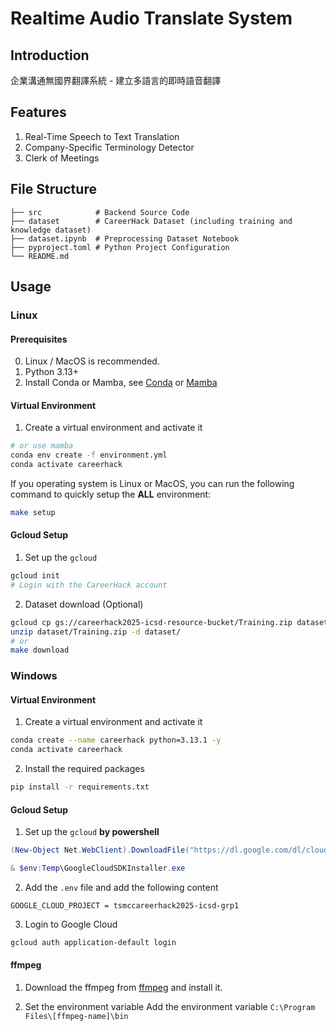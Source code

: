 # Realtime Audio Translate System

## Introduction

企業溝通無國界翻譯系統 - 建立多語言的即時語音翻譯

## Features

1. Real-Time Speech to Text Translation
2. Company-Specific Terminology Detector
3. Clerk of Meetings

## File Structure

```plaintext
├── src            # Backend Source Code
├── dataset        # CareerHack Dataset (including training and knowledge dataset)
├── dataset.ipynb  # Preprocessing Dataset Notebook
├── pyproject.toml # Python Project Configuration
└── README.md
```

## Usage

### Linux

#### Prerequisites

0. Linux / MacOS is recommended.
1. Python 3.13+
2. Install Conda or Mamba, see [Conda](https://conda.io/projects/conda/en/latest/user-guide/install/index.html) or [Mamba](https://github.com/conda-forge/miniforge?tab=readme-ov-file#install)

#### Virtual Environment

1. Create a virtual environment and activate it
```bash
# or use mamba
conda env create -f environment.yml
conda activate careerhack
```

If you operating system is Linux or MacOS, you can run the following command to quickly setup the **ALL** environment:
```bash
make setup
```

#### Gcloud Setup

1. Set up the `gcloud`
```bash
gcloud init
# Login with the CareerHack account
```
2. Dataset download (Optional)
```bash
gcloud cp gs://careerhack2025-icsd-resource-bucket/Training.zip dataset/
unzip dataset/Training.zip -d dataset/
# or
make download
```

### Windows

#### Virtual Environment

1. Create a virtual environment and activate it
```bash
conda create --name careerhack python=3.13.1 -y
conda activate careerhack
```

2. Install the required packages
```bash
pip install -r requirements.txt
```

#### Gcloud Setup

1. Set up the `gcloud` **by powershell**
```powershell
(New-Object Net.WebClient).DownloadFile("https://dl.google.com/dl/cloudsdk/channels/rapid/GoogleCloudSDKInstaller.exe", "$env:Temp\GoogleCloudSDKInstaller.exe")

& $env:Temp\GoogleCloudSDKInstaller.exe
```

2. Add the `.env` file and add the following content
```plaintext
GOOGLE_CLOUD_PROJECT = tsmccareerhack2025-icsd-grp1
```

3. Login to Google Cloud
```powershell
gcloud auth application-default login
```

#### ffmpeg

1. Download the ffmpeg from [ffmpeg](https://www.gyan.dev/ffmpeg/builds/ffmpeg-git-full.7z) and install it.

2. Set the environment variable
Add the environment variable `C:\Program Files\[ffmpeg-name]\bin`